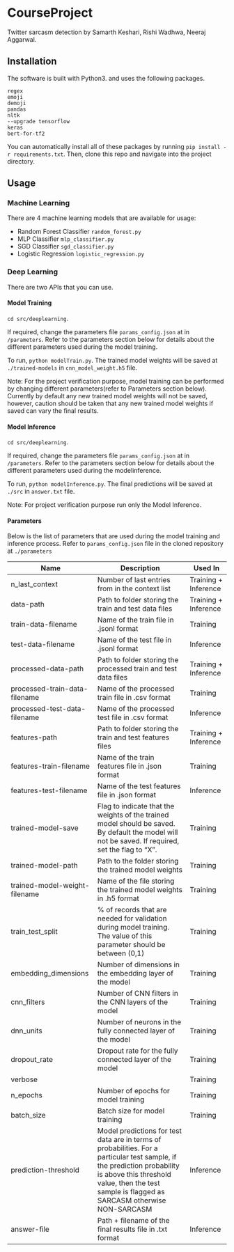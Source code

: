 # CourseProject

Twitter sarcasm detection by Samarth Keshari, Rishi Wadhwa, Neeraj Aggarwal.

## Installation

The software is built with Python3. and uses the following packages.

```
regex
emoji
demoji
pandas
nltk
--upgrade tensorflow
keras
bert-for-tf2
```

You can automatically install all of these packages by running `pip install -r requirements.txt`. Then, clone this repo and navigate into the project directory.

## Usage

### Machine Learning

There are 4 machine learning models that are available for usage:

- Random Forest Classifier `random_forest.py`
- MLP Classifier `mlp_classifier.py`
- SGD Classifier `sgd_classifier.py`
- Logistic Regression `logistic_regression.py`

### Deep Learning

There are two APIs that you can use.

#### Model Training

`cd src/deeplearning`.

If required, change the parameters file `params_config.json` at in `/parameters`. Refer to the parameters section below for details about the different parameters used during the model training.

To run, `python modelTrain.py`. The trained model weights will be saved at `./trained-models` in `cnn_model_weight.h5` file.

Note: For the project verification purpose, model training can be performed by changing different parameters(refer to Parameters section below). Currently by default any new trained model weights will not be saved, however, caution should be taken that any new trained model weights if saved can vary the final results.

#### Model Inference

`cd src/deeplearning`.

If required, change the parameters file `params_config.json` at in `/parameters`. Refer to the parameters section below for details about the different parameters used during the modelinference.

To run, `python modelInference.py`. The final predictions will be saved at `./src` in `answer.txt` file.

Note: For project verification purpose run only the Model Inference.

#### Parameters

Below is the list of parameters that are used during the model training and inference process. Refer to `params_config.json` file in the cloned repository at `./parameters`

| Name                          | Description                                                                                                                                                                                                                | Used In              |
| ----------------------------- | -------------------------------------------------------------------------------------------------------------------------------------------------------------------------------------------------------------------------- | -------------------- |
| n_last_context                | Number of last entries from in the context list                                                                                                                                                                            | Training + Inference |
| data-path                     | Path to folder storing the train and test data files                                                                                                                                                                       | Training + Inference |
| train-data-filename           | Name of the train file in .jsonl format                                                                                                                                                                                    | Training             |
| test-data-filename            | Name of the test file in .jsonl format                                                                                                                                                                                     | Inference            |
| processed-data-path           | Path to folder storing the processed train and test data files                                                                                                                                                             | Training + Inference |
| processed-train-data-filename | Name of the processed train file in .csv format                                                                                                                                                                            | Training             |
| processed-test-data-filename  | Name of the processed test file in .csv format                                                                                                                                                                             | Inference            |
| features-path                 | Path to folder storing the train and test features files                                                                                                                                                                   | Training + Inference |
| features-train-filename       | Name of the train features file in .json format                                                                                                                                                                            | Training             |
| features-test-filename        | Name of the test features file in .json format                                                                                                                                                                             | Inference            |
| trained-model-save            | Flag to indicate that the weights of the trained model should be saved. By default the model will not be saved. If required, set the flag to “X”.                                                                          | Training             |
| trained-model-path            | Path to the folder storing the trained model weights                                                                                                                                                                       | Training             |
| trained-model-weight-filename | Name of the file storing the trained model weights in .h5 format                                                                                                                                                           | Training             |
| train_test_split              | % of records that are needed for validation during model training. The value of this parameter should be between (0,1)                                                                                                     | Training             |
| embedding_dimensions          | Number of dimensions in the embedding layer of the model                                                                                                                                                                   | Training             |
| cnn_filters                   | Number of CNN filters in the CNN layers of the model                                                                                                                                                                       | Training             |
| dnn_units                     | Number of neurons in the fully connected layer of the model                                                                                                                                                                | Training             |
| dropout_rate                  | Dropout rate for the fully connected layer of the model                                                                                                                                                                    | Training             |
| verbose                       |                                                                                                                                                                                                                            | Training             |
| n_epochs                      | Number of epochs for model training                                                                                                                                                                                        | Training             |
| batch_size                    | Batch size for model training                                                                                                                                                                                              | Training             |
| prediction-threshold          | Model predictions for test data are in terms of probabilities. For a particular test sample, if the prediction probability is above this threshold value, then the test sample is flagged as SARCASM otherwise NON-SARCASM | Inference            |
| answer-file                   | Path + filename of the final results file in .txt format                                                                                                                                                                   | Inference            |
